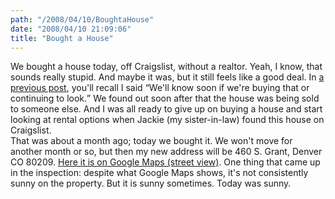 ```yaml
---
path: "/2008/04/10/BoughtaHouse" 
date: "2008/04/10 21:09:06" 
title: "Bought a House" 
---
```

We bought a house today, off Craigslist, without a realtor. Yeah, I know, that sounds really stupid. And maybe it was, but it still feels like a good deal. In <a href="http://typewriting.org/2008/02/03/No_Time_to_Write/#content">a previous post</a>, you'll recall I said <q>We'll know soon if we're buying that or continuing to look.</q> We found out soon after that the house was being sold to someone else. And I was all ready to give up on buying a house and start looking at rental options when Jackie (my sister-in-law) found this house on Craigslist.<br>That was about a month ago; today we bought it. We won't move for another month or so, but then my new address will be 460 S. Grant, Denver CO 80209. <a href="http://maps.google.com/maps?hl=en&amp;client=safari&amp;q=460+S+Grant+St,+Denver,+CO+80209,+USA&amp;ie=UTF8&amp;ll=39.711561,-104.984&amp;spn=0.010812,0.018024&amp;z=16&amp;layer=c&amp;cbll=39.708262,-104.984028&amp;cbp=1,91.76151702879633,,0,4.832350948142998">Here it is on Google Maps (street view)</a>. One thing that came up in the inspection: despite what Google Maps shows, it's not consistently sunny on the property. But it is sunny sometimes. Today was sunny.